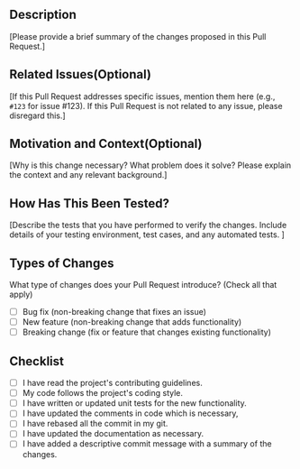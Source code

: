 ## Description

[Please provide a brief summary of the changes proposed in this Pull Request.]

## Related Issues(Optional)

[If this Pull Request addresses specific issues, mention them here (e.g., `#123` for issue #123). If this Pull Request is not related to any issue, please disregard this.]

## Motivation and Context(Optional)

[Why is this change necessary? What problem does it solve? Please explain the context and any relevant background.]

## How Has This Been Tested?

[Describe the tests that you have performed to verify the changes. Include details of your testing environment, test cases, and any automated tests.
]
## Types of Changes

What type of changes does your Pull Request introduce? (Check all that apply)

- [ ] Bug fix (non-breaking change that fixes an issue)
- [ ] New feature (non-breaking change that adds functionality)
- [ ] Breaking change (fix or feature that changes existing functionality)

## Checklist

- [ ] I have read the project's contributing guidelines.
- [ ] My code follows the project's coding style.
- [ ] I have written or updated unit tests for the new functionality.
- [ ] I have updated the comments in code which is necessary,
- [ ] I have rebased all the commit in my git.
- [ ] I have updated the documentation as necessary.
- [ ] I have added a descriptive commit message with a summary of the changes.

